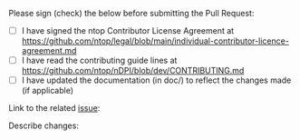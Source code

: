 Please sign (check) the below before submitting the Pull Request:

- [ ] I have signed the ntop Contributor License Agreement at https://github.com/ntop/legal/blob/main/individual-contributor-licence-agreement.md
- [ ] I have read the contributing guide lines at https://github.com/ntop/nDPI/blob/dev/CONTRIBUTING.md
- [ ] I have updated the documentation (in doc/) to reflect the changes made (if applicable)

Link to the related [issue](https://github.com/ntop/nDPI/issues):


Describe changes:


